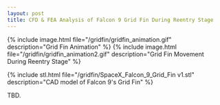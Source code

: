 ```yaml
---
layout: post
title: CFD & FEA Analysis of Falcon 9 Grid Fin During Reentry Stage
---
```

{% include image.html file="/gridfin/gridfin_animation.gif" description="Grid Fin Animation" %}
{% include image.html file="/gridfin/gridfin_animation2.gif" description="Grid Fin Movement During Reentry Stage" %}

{% include stl.html file="/gridfin/SpaceX_Falcon_9_Grid_Fin v1.stl" description="CAD model of Falcon 9's Grid Fin" %}

TBD.
